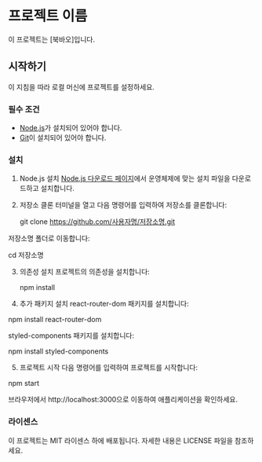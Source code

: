 # 프로젝트 이름

이 프로젝트는 [북바오]입니다.

## 시작하기

이 지침을 따라 로컬 머신에 프로젝트를 설정하세요.

### 필수 조건

- [Node.js](https://nodejs.org/)가 설치되어 있어야 합니다.
- [Git](https://git-scm.com/)이 설치되어 있어야 합니다.

### 설치

1. Node.js 설치
   [Node.js 다운로드 페이지](https://nodejs.org/)에서 운영체제에 맞는 설치 파일을 다운로드하고 설치합니다.

2. 저장소 클론
   터미널을 열고 다음 명령어를 입력하여 저장소를 클론합니다:

   git clone https://github.com/사용자명/저장소명.git

저장소명 폴더로 이동합니다:

   cd 저장소명 

3. 의존성 설치
   프로젝트의 의존성을 설치합니다:

   npm install

4. 추가 패키지 설치
react-router-dom 패키지를 설치합니다:

npm install react-router-dom

styled-components 패키지를 설치합니다:

npm install styled-components

5. 프로젝트 시작
다음 명령어를 입력하여 프로젝트를 시작합니다:

npm start

브라우저에서 http://localhost:3000으로 이동하여 애플리케이션을 확인하세요.

### 라이센스
이 프로젝트는 MIT 라이센스 하에 배포됩니다. 자세한 내용은 LICENSE 파일을 참조하세요.    
